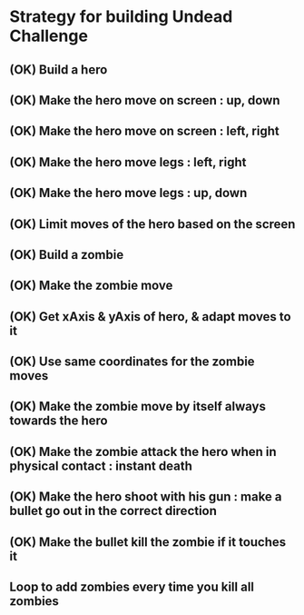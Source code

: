 # Strategy for building Undead Challenge
## (OK) Build a hero
## (OK) Make the hero move on screen : up, down
## (OK) Make the hero move on screen : left, right
## (OK) Make the hero move legs : left, right
## (OK) Make the hero move legs : up, down
## (OK) Limit moves of the hero based on the screen
## (OK) Build a zombie
## (OK) Make the zombie move
## (OK) Get xAxis & yAxis of hero, & adapt moves to it
## (OK) Use same coordinates for the zombie moves
## (OK) Make the zombie move by itself always towards the hero
## (OK) Make the zombie attack the hero when in physical contact : instant death
## (OK) Make the hero shoot with his gun : make a bullet go out in the correct direction
## (OK) Make the bullet kill the zombie if it touches it
## Loop to add zombies every time you kill all zombies
